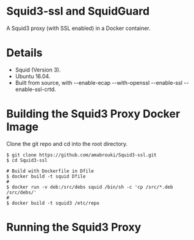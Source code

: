# Squid3-ssl and SquidGuard

A Squid3 proxy (with SSL enabled) in a Docker container.

# Details

<ul>

<li>Squid (Version 3).</li>
<li>Ubuntu 16.04.</li><li>Built from source, with --enable-ecap --with-openssl --enable-ssl --enable-ssl-crtd.</li>
</ul>

# Building the Squid3 Proxy Docker Image

Clone the git repo and cd into the root directory.

<pre><code>$ git clone https://github.com/amabrouki/Squid3-ssl.git
$ cd Squid3-ssl

# Build with Dockerfile in Dfile
$ docker build -t squid Dfile
# 
$ docker run -v deb:/src/debs squid /bin/sh -c 'cp /src/*.deb /src/debs/'
# 
$ docker build -t squid3 /etc/repo
</code></pre>

# Running the Squid3 Proxy


